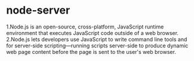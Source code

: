 # node-server

1.Node.js is an open-source, cross-platform, JavaScript runtime environment that executes JavaScript code outside of a web browser.
2.Node.js lets developers use JavaScript to write command line tools and for server-side scripting—running scripts server-side to produce dynamic web page content before the page is sent to the user's web browser.
 


